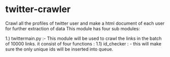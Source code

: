 # twitter-crawler
Crawl all the profiles of twitter user and make a html document of each user for further extraction of data
This module has four sub modules:

1.) twittermain.py :- This module will be used to crawl the links in the batch of 10000 links.
                      it consist of four functions :
                      1.1) id_checker : - this will make sure the only unique ids will be inserted into queue.
                      
                  
                      
